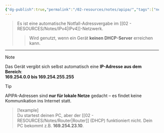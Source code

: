 ```yaml
---
{"dg-publish":true,"permalink":"/02-resources/notes/apipa/","tags":["netzwerk/ip/ipv4"],"noteIcon":"","updated":"2025-07-12T13:31:41.284+02:00"}
---
```


>Es ist eine automatische Notfall-Adressvergabe im [[02 - RESOURCES/Notes/IPv4\|IPv4]]-Netzwerk.
> 
>> Wird genutzt, wenn ein Gerät **keinen DHCP-Server** erreichen kann.

---

> [!note]  
> Das Gerät vergibt sich selbst automatisch eine **IP-Adresse aus dem Bereich**:  
> **169.254.0.0 bis 169.254.255.255**

> [!tip]  
> APIPA-Adressen sind **nur für lokale Netze** gedacht – es findet keine Kommunikation ins Internet statt.

> [!example]  
> Du startest deinen PC, aber der [[02 - RESOURCES/Notes/Router\|Router]] (DHCP) funktioniert nicht. Dein PC bekommt z.B. **169.254.23.10**.

